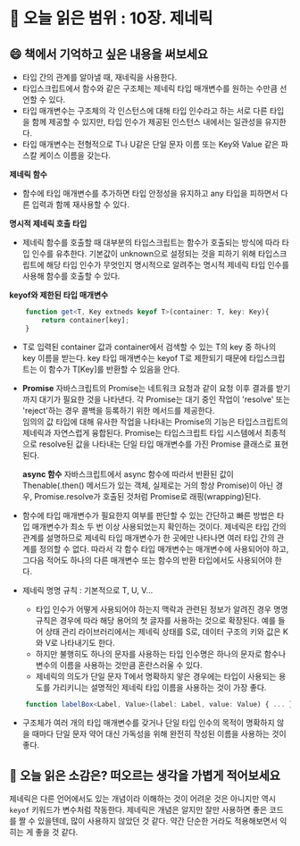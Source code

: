 # 📖 오늘 읽은 범위 : 10장. 제네릭

## 😄 책에서 기억하고 싶은 내용을 써보세요

- 타입 간의 관계를 알아낼 때, 재네릭을 사용한다.
- 타입스크립트에서 함수와 같은 구조체는 제네릭 타입 매개변수를 원하는 수만큼 선언할 수 있다.
- 타입 매개변수는 구조체의 각 인스턴스에 대해 타입 인수라고 하는 서로 다른 타입을 함께 제공할 수 있지만, 타입 인수가 제공된 인스턴스 내에서는 일관성을 유지한다.
- 타입 매개변수는 전형적으로 T나 U같은 단일 문자 이름 또는 Key와 Value 같은 파스칼 케이스 이름을 갖는다.

**제네릭 함수**

- 함수에 타입 매개변수를 추가하면 타입 안정성을 유지하고 any 타입을 피하면서 다른 입력과 함께 재사용할 수 있다.

**명시적 제네릭 호출 타입**

- 제네릭 함수를 호출할 때 대부분의 타입스크립트는 함수가 호출되는 방식에 따라 타입 인수를 유추한다.
  기본값이 unknown으로 설정되는 것을 피하기 위해 타입스크립트에 해당 타입 인수가 무엇인지 명시적으로 알려주는 명시적 제네릭 타입 인수를 사용해 함수를 호출할 수 있다.

**keyof와 제한된 타입 매개변수**

```typescript
    function get<T, Key extneds keyof T>(container: T, key: Key){
        return container[key];
    }
```

- T로 입력된 container 값과 container에서 검색할 수 있는 T의 key 중 하나의 key 이름을 받는다. key 타입 매개변수는 keyof T로 제한되기 때문에 타입스크립트는 이 함수가 T[Key]를 반환할 수 있음을 안다.
- **Promise**
  자바스크립트의 Promise는 네트워크 요청과 같이 요청 이후 결과를 받기까지 대기가 필요한 것을 나타낸다.
  각 Promise는 대기 중인 작업이 'resolve' 또는 'reject'하는 경우 콜백을 등록하기 위한 메서드를 제공한다.  
  임의의 값 타입에 대해 유사한 작업을 나타내는 Promise의 기능은 타입스크립트의 제네릭과 자연스럽게 융합된다. Promise는 타입스크립트 타입 시스템에서 최종적으로 resolve된 값을 나타내는 단일 타입 매개변수를 가진 Promise 클래스로 표현된다.

  **async 함수**
  자바스크립트에서 async 함수에 따라서 반환된 값이 Thenable(.then() 메서드가 있는 객체, 실제로는 거의 항상 Promise)이 아닌 경우, Promise.resolve가 호출된 것처럼 Promise로 래핑(wrapping)된다.

- 함수에 타입 매개변수가 필요한지 여부를 판단할 수 있는 간단하고 빠른 방법은 타입 매개변수가 최소 두 번 이상 사용되었는지 확인하는 것이다. 제네릭은 타입 간의 관계를 설명하므로 제네릭 타입 매개변수가 한 곳에만 나타나면 여러 타입 간의 관계를 정의할 수 없다. 따라서 각 함수 타입 매개변수는 매개변수에 사용되어야 하고, 그다음 적어도 하나의 다른 매개변수 또는 함수의 반환 타입에서도 사용되어야 한다.

- 제네릭 명명 규칙 : 기본적으로 T, U, V...
  - 타입 인수가 어떻게 사용되어야 하는지 맥락과 관련된 정보가 알려진 경우 명명 규칙은 경우에 따라 해당 용어의 첫 글자를 사용하는 것으로 확장된다. 예를 들어 상태 관리 라이브러리에서는 제네릭 상태를 S로, 데이터 구조의 키와 값은 K와 V로 나타내기도 한다.
  - 하지만 불행히도 하나의 문자를 사용하는 타입 인수명은 하나의 문자로 함수나 변수의 이름을 사용하는 것만큼 혼란스러울 수 있다.
  - 제네릭의 의도가 단일 문자 T에서 명확하지 앟은 경우에는 타입이 사용되는 용도를 가리키니는 설명적인 제네릭 타입 이름을 사용하는 것이 가장 좋다.

```typescript
    function labelBox<Label, Value>(label: Label, value: Value) { ... }
```

- 구조체가 여러 개의 타입 매개변수를 갖거나 단일 타입 인수의 목적이 명확하지 않을 때마다 단일 문자 약어 대신 가독성을 위해 완전히 작성된 이름을 사용하는 것이 좋다.

## 🤔 오늘 읽은 소감은? 떠오르는 생각을 가볍게 적어보세요

제네릭은 다른 언어에서도 있는 개념이라 이해하는 것이 어려운 것은 아니지만 역시 `keyof` 키워드가 변수처럼 작동한다.
제네릭은 개념은 알지만 잘만 사용하면 좋은 코드를 짤 수 있을텐데, 많이 사용하지 않았던 것 같다.
약간 단순한 거라도 적용해보면서 익히는 게 좋을 것 같다.

